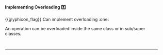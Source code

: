 <div id="title">

#### Implementing Overloading :one:

<span id="prereqs"><dynamic-panel src="../../oopDesign/inheritance/overloading/unit-inElsewhere-asFlat.md" boilerplate header="{{glyphicon_education}} %%OOP → Inheritance → Overloading%%" /></span>

</div>
<span id="outcomes">{{glyphicon_flag}} Can implement overloading :one:</span>

<div id="body">

An operation can be overloaded inside the same class or in sub/super classes.

<tabs> 
  <tab header="Java">

<include src="text-java.md" />

  </tab>
  <tab header="Python">

<include src="text-python.md" />

</tab>
</tabs><hr>


<p/>

</div>

<div id="extras">
</div>